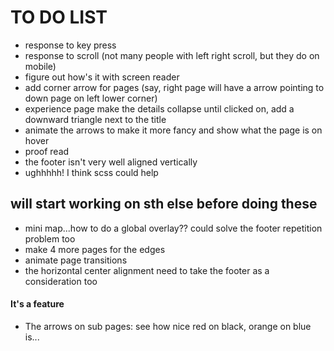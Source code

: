 # TO DO LIST


* response to key press
* response to scroll (not many people with left right scroll, but they do on mobile)
* figure out how's it with screen reader
* add corner arrow for pages (say, right page will have a arrow pointing to down page on left lower corner)
* experience page make the details collapse until clicked on, add a downward triangle next to the title
* animate the arrows to make it more fancy and show what the page is on hover
* proof read
* the footer isn't very well aligned vertically
* ughhhhh! I think scss could help

## will start working on sth else before doing these
* mini map...how to do a global overlay?? could solve the footer repetition problem too
* make 4 more pages for the edges
* animate page transitions
* the horizontal center alignment need to take the footer as a consideration too


#### It's a feature
* The arrows on sub pages: see how nice red on black, orange on blue is...
